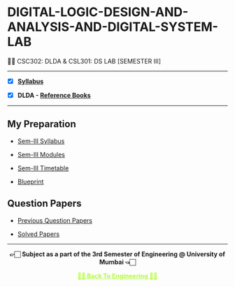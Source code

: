 # DIGITAL-LOGIC-DESIGN-AND-ANALYSIS-AND-DIGITAL-SYSTEM-LAB
 👍🏻 CSC302: DLDA & CSL301: DS LAB [SEMESTER III]
 
 ---

 - [X] **[Syllabus](https://github.com/Amey-Thakur/DIGITAL-LOGIC-DESIGN-AND-ANALYSIS-AND-DIGITAL-SYSTEM-LAB/blob/main/SE-Comps_CBCGS_Syllabus.pdf)**
 
 - [X] **DLDA - [Reference Books](https://github.com/Amey-Thakur/DIGITAL-LOGIC-DESIGN-AND-ANALYSIS-AND-DIGITAL-SYSTEM-LAB/tree/main/Reference%20Books)**

---

## My Preparation
 
 - [Sem-III Syllabus](https://github.com/Amey-Thakur/DIGITAL-LOGIC-DESIGN-AND-ANALYSIS-AND-DIGITAL-SYSTEM-LAB/blob/main/My%20Preparation/Note_2019-09-26_13_54_38_159.png)
 
 - [Sem-III Modules](https://github.com/Amey-Thakur/DIGITAL-LOGIC-DESIGN-AND-ANALYSIS-AND-DIGITAL-SYSTEM-LAB/blob/main/My%20Preparation/Note_2019-09-26_14_10_59_854.png)
 
 - [Sem-III Timetable](https://github.com/Amey-Thakur/DIGITAL-LOGIC-DESIGN-AND-ANALYSIS-AND-DIGITAL-SYSTEM-LAB/blob/main/My%20Preparation/Note_2019-09-26_14_17_40_056.png)
 
 - [Blueprint](https://github.com/Amey-Thakur/DIGITAL-LOGIC-DESIGN-AND-ANALYSIS-AND-DIGITAL-SYSTEM-LAB/blob/main/Blueprint%20(DLDA).png)


## Question Papers

 - [Previous Question Papers](https://github.com/Amey-Thakur/DIGITAL-LOGIC-DESIGN-AND-ANALYSIS-AND-DIGITAL-SYSTEM-LAB/tree/main/Quesion%20Papers/Previous%20Quesion%20Papers)

 - [Solved Papers](https://github.com/Amey-Thakur/DIGITAL-LOGIC-DESIGN-AND-ANALYSIS-AND-DIGITAL-SYSTEM-LAB/tree/main/Quesion%20Papers/DLDA%20Solved%20Papers)
 
---

<p align="center"> <b> 👉🏻 Subject as a part of the 3rd Semester of Engineering @ University of Mumbai 👈🏻 <b> </p>
 
<p align="center"><a href='https://github.com/Amey-Thakur/ACHIEVEMENTS#engineering', style='color: greenyellow;'> ✌🏻 Back To Engineering ✌🏻</p>
